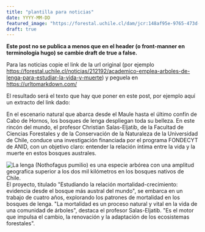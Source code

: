 ```yaml
---
title: "plantilla para noticias"
date: YYYY-MM-DD
featured_image: "https://forestal.uchile.cl/dam/jcr:148af95e-9765-473d-a363-818b96051956/foto%20contenido%20CSE.jpg"
draft: true
---
```

**Este post no se publica a menos que en el header (o front-manner en terminología hugo) se cambie draft de true a false.**

Para las noticias copie el link de la url original (por ejemplo https://forestal.uchile.cl/noticias/212192/academico-emplea-arboles-de-lenga-para-estudiar-la-vida-y-muerte) y peguela en https://urltomarkdown.com/

El resultado será el texto que hay que poner en este post, por ejemplo aquí un extracto del link dado:


En el escenario natural que abarca desde el Maule hasta el último confín de Cabo de Hornos, los bosques de lenga despliegan toda su belleza. En este rincón del mundo, el profesor Christian Salas-Eljatib, de la Facultad de Ciencias Forestales y de la Conservación de la Naturaleza de la Universidad de Chile, conduce una investigación financiada por el programa FONDECYT de ANID, con un objetivo claro: entender la relación íntima entre la vida y la muerte en estos bosques australes.

![La lenga (Nothofagus pumilio) es una especie arbórea con una amplitud geografica superior a los dos mil kilómetros en los bosques nativos de Chile.](https://forestal.uchile.cl/dam/jcr:3cc3e7fe-8957-4895-840e-e6ac26d3df3f/CONTENIDO%20LENGA%20CSE.jpg)
El proyecto, titulado "Estudiando la relación mortalidad-crecimiento: evidencia desde el bosque más austral del mundo", se embarca en un trabajo de cuatro años, explorando los patrones de mortalidad en los bosques de lenga. "La mortalidad es un proceso natural y vital en la vida de una comunidad de árboles", destaca el profesor Salas-Eljatib. "Es el motor que impulsa el cambio, la renovación y la adaptación de los ecosistemas forestales".
